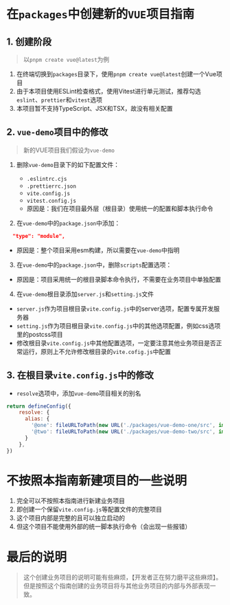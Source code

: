 # 在`packages`中创建新的`VUE`项目指南

## 1. 创建阶段

> 以`pnpm create vue@latest`为例

1. 在终端切换到`packages`目录下，使用`pnpm create vue@latest`创建一个Vue项目
2. 由于本项目使用ESLint检查格式，使用Vitest进行单元测试，推荐勾选`eslint`、`prettier`和`vitest`选项
3. 本项目暂不支持TypeScript、JSX和TSX，故没有相关配置

## 2. `vue-demo`项目中的修改

> 新的VUE项目我们假设为`vue-demo`

1. 删除`vue-demo`目录下的如下配置文件：
   - `.eslintrc.cjs`
   - `.prettierrc.json`
   - `vite.config.js`
   - `vitest.config.js`
   - 原因是：我们在项目最外层（根目录）使用统一的配置和脚本执行命令

2. 在`vue-demo`中的`package.json`中添加：
  ```json
    "type": "module",
  ```
  - 原因是：整个项目采用esm构建，所以需要在`vue-demo`中指明

3. 在`vue-demo`中的`package.json`中，删除`scripts`配置选项：
  - 原因是：项目采用统一的根目录脚本命令执行，不需要在业务项目中单独配置

4. 在`vue-demo`根目录添加`server.js`和`setting.js`文件
  - `server.js`作为项目根目录`vite.config.js`中的server选项，配置专属开发服务器
  - `setting.js`作为项目根目录`vite.config.js`中的其他选项配置，例如css选项里的postcss项目
  - 修改根目录`vite.config.js`中其他配置选项，一定要注意其他业务项目是否正常运行，原则上不允许修改根目录的`vite.cofig.js`中配置

## 3. 在根目录`vite.config.js`中的修改

- `resolve`选项中，添加`vue-demo`项目相关的别名

```js
return defineConfig({
    resolve: {
      alias: {
        '@one': fileURLToPath(new URL('./packages/vue-demo-one/src', import.meta.url)),
        '@two': fileURLToPath(new URL('./packages/vue-demo-two/src', import.meta.url))
      }
    },
})
```

# 不按照本指南新建项目的一些说明

1. 完全可以不按照本指南进行新建业务项目
2. 即创建一个保留`vite.config.js`等配置文件的完整项目
3. 这个项目内部是完整的且可以独立启动的
4. 但这个项目不能使用外部的统一脚本执行命令（会出现一些报错）

# 最后的说明

> 这个创建业务项目的说明可能有些麻烦，【开发者正在努力磨平这些麻烦】。但是按照这个指南创建的业务项目将与其他业务项目的内部与外部表现一致。
